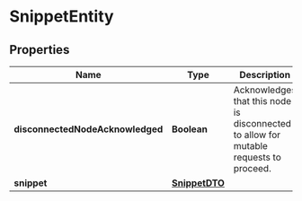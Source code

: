 # SnippetEntity

## Properties
Name | Type | Description | Notes
------------ | ------------- | ------------- | -------------
**disconnectedNodeAcknowledged** | **Boolean** | Acknowledges that this node is disconnected to allow for mutable requests to proceed. |  [optional]
**snippet** | [**SnippetDTO**](SnippetDTO.md) |  |  [optional]
